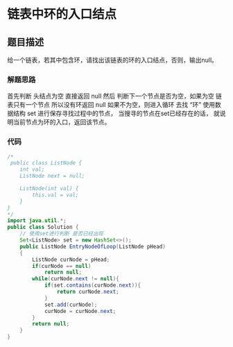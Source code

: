 # 链表中环的入口结点

## 题目描述
给一个链表，若其中包含环，请找出该链表的环的入口结点，否则，输出null。

### 解题思路
首先判断 头结点为空 直接返回 null
然后 判断下一个节点是否为空，如果为空 链表只有一个节点 所以没有环返回 null
     如果不为空，则进入循环 去找 “环”
使用数据结构 set 进行保存寻找过程中的节点， 当搜寻的节点在set已经存在的话，
就说明当前节点为环的入口，返回该节点。

### 代码

```java
/*
 public class ListNode {
    int val;
    ListNode next = null;

    ListNode(int val) {
        this.val = val;
    }
}
*/
import java.util.*;
public class Solution {
    // 使用set进行判断 是否已经出现
    Set<ListNode> set = new HashSet<>();
    public ListNode EntryNodeOfLoop(ListNode pHead)
    {
        ListNode curNode = pHead;
        if(curNode == null)
            return null;
        while(curNode.next != null){
            if(set.contains(curNode.next)){
                return curNode.next;
            }
            set.add(curNode);
            curNode = curNode.next;
        }
        return null;
    }
}
```
